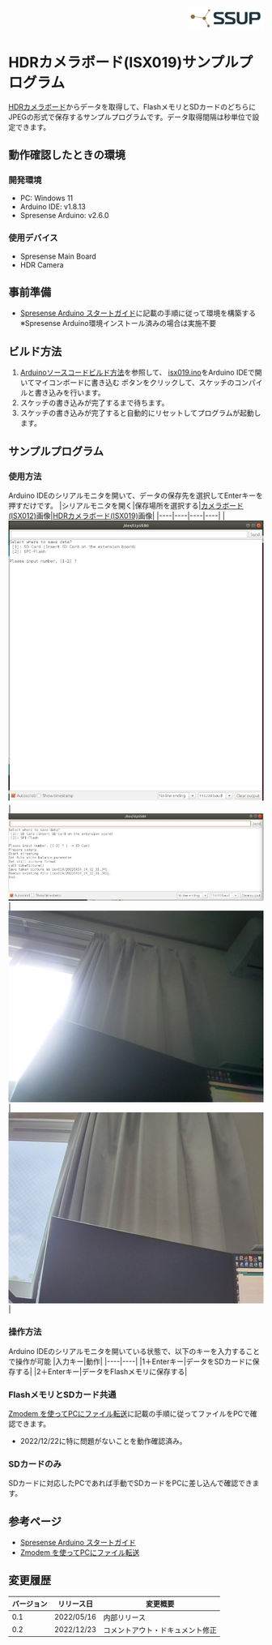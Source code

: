 <div align="right">
<a href="https://developer.sony.com/ja/develop/ssup/"><img src="../../../images/SSUPLOGO2.png" width="150"></a>
</div>

# HDRカメラボード(ISX019)サンプルプログラム
[HDRカメラボード](https://developer.sony.com/develop/spresense/docs/introduction_ja.html#_spresense_hdr_%E3%82%AB%E3%83%A1%E3%83%A9%E3%83%9C%E3%83%BC%E3%83%89)からデータを取得して、FlashメモリとSDカードのどちらにJPEGの形式で保存するサンプルプログラムです。データ取得間隔は秒単位で設定できます。

## 動作確認したときの環境

### 開発環境
- PC: Windows 11 
- Arduino IDE: v1.8.13
- Spresense Arduino: v2.6.0

### 使用デバイス
- Spresense Main Board
- HDR Camera

## 事前準備
- [Spresense Arduino スタートガイド](https://developer.sony.com/develop/spresense/docs/arduino_set_up_ja.html)に記載の手順に従って環境を構築する
  ※Spresense Arduino環境インストール済みの場合は実施不要

## ビルド方法
1. [Arduinoソースコードビルド方法](https://developer.sony.com/develop/spresense/docs/arduino_set_up_ja.html#_led_%E3%81%AE%E3%82%B9%E3%82%B1%E3%83%83%E3%83%81%E3%82%92%E5%8B%95%E3%81%8B%E3%81%97%E3%81%A6%E3%81%BF%E3%82%8B)を参照して、
[isx019.ino](isx019.ino)をArduino IDEで開いてマイコンボードに書き込む ボタンをクリックして、スケッチのコンパイルと書き込みを行います。
2. スケッチの書き込みが完了するまで待ちます。
3. スケッチの書き込みが完了すると自動的にリセットしてプログラムが起動します。

## サンプルプログラム
### 使用方法
Arduino IDEのシリアルモニタを開いて、データの保存先を選択してEnterキーを押すだけです。
|シリアルモニタを開く|保存場所を選択する|[カメラボード(ISX012)](https://developer.sony.com/develop/spresense/docs/introduction_ja.html#_spresense_%E3%82%AB%E3%83%A1%E3%83%A9%E3%83%9C%E3%83%BC%E3%83%89)画像|[HDRカメラボード(ISX019)](https://developer.sony.com/develop/spresense/docs/introduction_ja.html#_spresense_hdr_%E3%82%AB%E3%83%A1%E3%83%A9%E3%83%9C%E3%83%BC%E3%83%89)画像|
|----|----|----|----|
|![シリアルモニタを開く](images/シリアルモニタを開く.PNG)|![保存場所を選択する](images/保存場所を選択する.png)|![ISX012白飛び画像](images/ISX012.JPG)|![ISX019白飛びなしHDR画像](images/ISX019.JPG)|

### 操作方法
Arduino IDEのシリアルモニタを開いている状態で、以下のキーを入力することで操作が可能
|入力キー|動作|
|----|----|
|1＋Enterキー|データをSDカードに保存する|
|2＋Enterキー|データをFlashメモリに保存する|

### FlashメモリとSDカード共通
[Zmodem を使ってPCにファイル転送](https://developer.sony.com/develop/spresense/docs/sdk_tutorials_ja.html#_tips_zmodem)に記載の手順に従ってファイルをPCで確認できます。
- 2022/12/22に特に問題がないことを動作確認済み。

### SDカードのみ
SDカードに対応したPCであれば手動でSDカードをPCに差し込んで確認できます。

## 参考ページ
- [Spresense Arduino スタートガイド](https://developer.sony.com/develop/spresense/docs/arduino_set_up_ja.html)
- [Zmodem を使ってPCにファイル転送](https://developer.sony.com/develop/spresense/docs/sdk_tutorials_ja.html#_tips_zmodem)

## 変更履歴
|バージョン|リリース日|変更概要|
|----|----|----|
|0.1|2022/05/16|内部リリース|
|0.2|2022/12/23|コメントアウト・ドキュメント修正|


